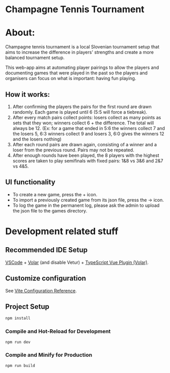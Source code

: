 # Champagne Tennis Tournament

# About:

Champagne tennis tournament is a local Slovenian tournament setup that aims to increase the difference in players' strengths and create a more balanced tournament setup.

This web-app aims at automating player pairings to allow the players and documenting games that were played in the past so the players and organisers can focus on what is important: having fun playing.

## How it works:

1.  After confirming the players the pairs for the first round are drawn randomly. Each game is played until 6 (5:5 will force a tiebreak).
2.  After every match pairs collect points: losers collect as many points as sets that they won; winners collect 6 + the difference. The total will always be 12. (Ex: for a game that ended in 5:6 the winners collect 7 and the losers 5, 6:3 winners collect 9 and losers 3, 6:0 gives the winners 12 and the losers nothing)
3.  After each round pairs are drawn again, consisting of a winner and a loser from the previous round. Pairs may not be repeated.
4.  After enough rounds have been played, the 8 players with the highest scores are taken to play semifinals with fixed pairs: 1&8 vs 3&6 and 2&7 vs 4&5.

## UI functionality

- To create a new game, press the + icon.
- To import a previously created game from its json file, press the -> icon.
- To log the game in the permanent log, please ask the admin to upload the json file to the games directory.

# Development related stuff

## Recommended IDE Setup

[VSCode](https://code.visualstudio.com/) + [Volar](https://marketplace.visualstudio.com/items?itemName=Vue.volar) (and disable Vetur) + [TypeScript Vue Plugin (Volar)](https://marketplace.visualstudio.com/items?itemName=Vue.vscode-typescript-vue-plugin).

## Customize configuration

See [Vite Configuration Reference](https://vitejs.dev/config/).

## Project Setup

```sh
npm install
```

### Compile and Hot-Reload for Development

```sh
npm run dev
```

### Compile and Minify for Production

```sh
npm run build
```
